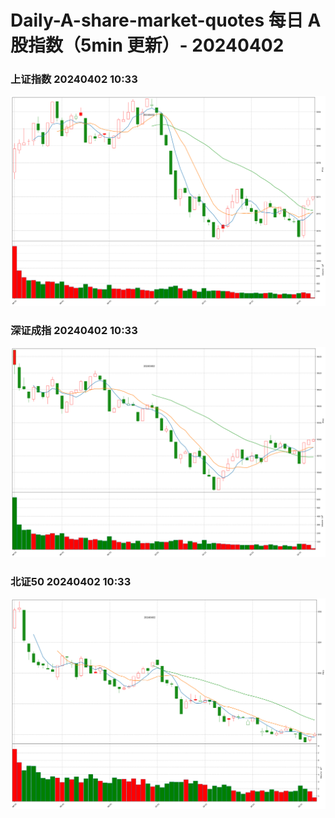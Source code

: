 
# Daily-A-share-market-quotes 每日 A 股指数（5min 更新）- 20240402

### 上证指数 20240402 10:33
![](./fig/2024/4/20240402-sh000001.png)

### 深证成指 20240402 10:33
![](./fig/2024/4/20240402-sz399001.png)

### 北证50 20240402 10:33
![](./fig/2024/4/20240402-bj899050.png)
